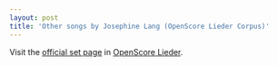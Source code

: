 ```yaml
---
layout: post
title: 'Other songs by Josephine Lang (OpenScore Lieder Corpus)'
---
```


Visit the [official set page] in [OpenScore Lieder].

[official set page]: https://musescore.com/openscore-lieder-corpus/sets/5102731
[OpenScore Lieder]: https://musescore.com/openscore-lieder-corpus

